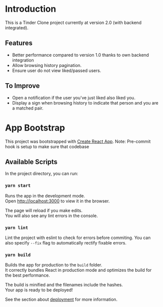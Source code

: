 # Introduction

This is a Tinder Clone project currently at version 2.0 (with backend integrated).

## Features
  - Better performance compared to version 1.0 thanks to own backend integration
  - Allow browsing history pagination.
  - Ensure user do not view liked/passed users.

## To Improve

  - Open a notification if the user you've just liked also liked you.
  - Display a sign when browsing history to indicate that person and you are a matched pair.

# App Bootstrap

This project was bootstrapped with [Create React App](https://github.com/facebook/create-react-app).
Note: Pre-commit hook is setup to make sure that codebase

## Available Scripts

In the project directory, you can run:

### `yarn start`

Runs the app in the development mode.\
Open [http://localhost:3000](http://localhost:3000) to view it in the browser.

The page will reload if you make edits.\
You will also see any lint errors in the console.

### `yarn lint`

Lint the project with eslint to check for errors before commiting. You can also specify `--fix` flag to automatically rectify fixable errors.

### `yarn build`

Builds the app for production to the `build` folder.\
It correctly bundles React in production mode and optimizes the build for the best performance.

The build is minified and the filenames include the hashes.\
Your app is ready to be deployed!

See the section about [deployment](https://facebook.github.io/create-react-app/docs/deployment) for more information.
